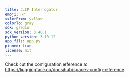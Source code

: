 ```yaml
---
title: CLIP Interrogator
emoji: 🕵️‍♂️
colorFrom: yellow
colorTo: gray
sdk: gradio
sdk_version: 3.40.1
python_version: 3.10.12
app_file: app.py
pinned: true
license: mit
---
```


Check out the configuration reference at https://huggingface.co/docs/hub/spaces-config-reference
